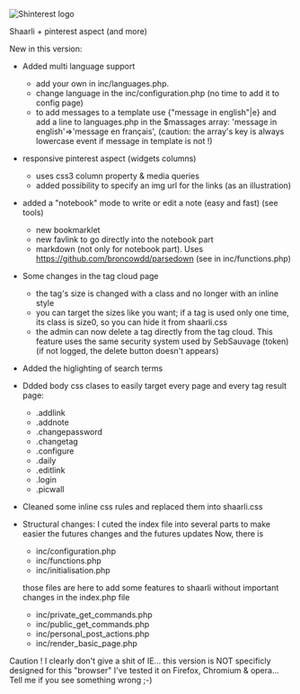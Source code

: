 ![Shinterest logo](http://www.warriordudimanche.net/data/images/shinterest.png)


Shaarli + pinterest aspect (and more)

New in this version:

- Added multi language support 
  - add your own in inc/languages.php. 
  - change language in the inc/configuration.php (no time to add it to config page)
  - to add messages to a template use {"message in english"|e} and add a line to languages.php in the $massages array: 'message in english'=>'message en français', (caution: the array's key is always lowercase event if message in template is not !)

- responsive pinterest aspect (widgets columns)
	- uses css3 column property & media queries
	- added possibility to specify an img url for the links (as an illustration)

- added a "notebook" mode to write or edit a note (easy and fast) (see tools)
	- new bookmarklet 
	- new favlink to go directly into the notebook part
	- markdown (not only for notebook part). Uses https://github.com/broncowdd/parsedown (see in inc/functions.php)

- Some changes in the tag cloud page
  - the tag's size is changed with a class and no longer with an inline style
  - you can target the sizes like you want; if a tag is used only one time, its class is size0, so you can hide it from shaarli.css
  - the admin can now delete a tag directly from the tag cloud. This feature uses the same security system used by SebSauvage (token)
    (if not logged, the delete button doesn't appears)

- Added the higlighting of search terms

- Ddded body css clases to easily target every page and every tag result page:
    - .addlink
    - .addnote
    - .changepassword
    - .changetag
    - .configure
    - .daily
    - .editlink
    - .login
    - .picwall
- Cleaned some inline css rules and replaced them into shaarli.css

- Structural changes:
  I cuted the index file into several parts to make easier the futures changes and the futures updates 
	Now, there is 
	- inc/configuration.php
	- inc/functions.php
	- inc/initialisation.php

	those files are here to add some features to shaarli without important changes in the index.php file
	- inc/private_get_commands.php
	- inc/public_get_commands.php
	- inc/personal_post_actions.php
	- inc/render_basic_page.php


Caution ! I clearly don't give a shit of IE... this version is NOT specificly designed for this "browser"
I've tested it on Firefox, Chromium  & opera...
Tell me if you see something wrong ;-)



